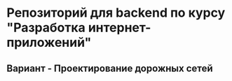 # Репозиторий для backend по курсу "Разработка интернет-приложений"
## Вариант - Проектирование дорожных сетей
